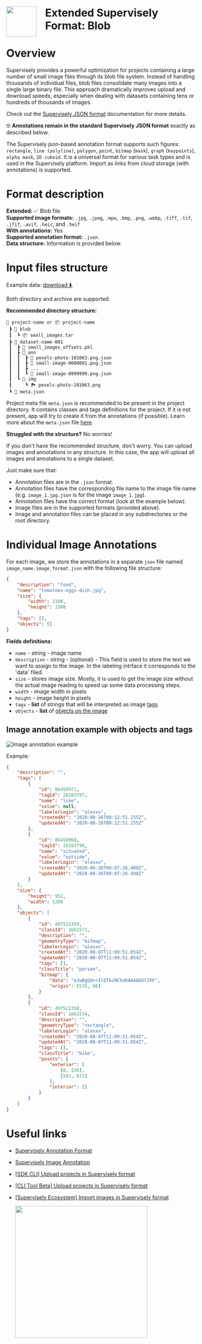 <h1 align="left" style="border-bottom: 0"> <img align="left" src="https://github.com/supervisely-ecosystem/export-to-supervisely-format/releases/download/v3.2.6/Icon_blob.png" width="80" style="padding-right: 20px;"> Extended Supervisely Format: Blob </h1>

# Overview

Supervisely provides a powerful optimization for projects containing a large number of small image files through its blob file system. Instead of handling thousands of individual files, blob files consolidate many images into a single large binary file. This approach dramatically improves upload and download speeds, especially when dealing with datasets containing tens or hundreds of thousands of images.

Check out the <a href="https://docs.supervisely.com/customization-and-integration/00_ann_format_navi/01_project_structure_new#understanding-blob-files-and-offsets-for-optimized-project-handling" target="_blank">Supervisely JSON format</a> documentation for more details.

🤓 **Annotations remain in the standard Supervisely JSON format** exactly as described below.

The Supervisely json-based annotation format supports such figures: `rectangle`, `line (polyline)`, `polygon`, `point`, `bitmap` (`mask`), `graph` (`keypoints`), `alpha mask`, `2D cuboid`. It is a universal format for various task types and is used in the Supervisely platform. Import as links from cloud storage (with annotations) is supported.

# Format description

**Extended:** ✅ Blob file<br>
**Supported image formats:** `.jpg`, `.jpeg`, `.mpo`, `.bmp`, `.png`, `.webp`, `.tiff`, `.tif`, `.jfif`, `.avif`, `.heic`, and `.heif`<br>
**With annotations:** Yes<br>
**Supported annotation format:** `.json`.<br>
**Data structure:** Information is provided below.

# Input files structure

Example data: [download ⬇️](https://github.com/user-attachments/files/19695484/robots_project_blob.zip).

Both directory and archive are supported.

**Recommended directory structure:**

```text
📂 project-name or 📦 project-name
 ┣ 📂 blob
 ┃  ┗ 📦 small_images.tar
 ┣ 📂 dataset-name-001
 ┃  ┣ 📄 small_images_offsets.pkl
 ┃  ┣ 📂 ann
 ┃  ┃  ┣ 📄 pexels-photo-101063.png.json
 ┃  ┃  ┣ 📄 small-image-0000001.png.json
 ┃  ┃  ┣ ...
 ┃  ┃  ┗ 📄 small-image-0999999.png.json
 ┃  ┗ 📂 img
 ┃     ┗ 🏞️ pexels-photo-101063.png
 ┗ 📄 meta.json
```

Project meta file `meta.json` is recommended to be present in the project directory. It contains classes and tags definitions for the project. If it is not present, app will try to create it from the annotations (if possible). Learn more about the `meta.json` file [here](https://docs.supervisely.com/customization-and-integration/00_ann_format_navi/02_project_classes_and_tags).

**Struggled with the structure?** No worries!

If you don't have the recommended structure, don't worry. You can upload images and annotations in any structure. In this case, the app will upload all images and annotations to a single dataset.

Just make sure that:

-   Annotation files are in the `.json` format.
-   Annotation files have the corresponding file name to the image file name (e.g. `image_1.jpg.json` is for the image `image_1.jpg`).
-   Annotation files have the correct format (look at the example below).
-   Image files are in the supported formats (provided above).
-   Image and annotation files can be placed in any subdirectories or the root directory.

# Individual Image Annotations

For each image, we store the annotations in a separate `json` file named `image_name.image_format.json` with the following file structure:

```json
{
	"description": "food",
	"name": "tomatoes-eggs-dish.jpg",
	"size": {
		"width": 2100,
		"height": 1500
	},
	"tags": [],
	"objects": []
}
```

**Fields definitions:**

-   `name` - string - image name
-   `description` - string - (optional) - This field is used to store the text we want to assign to the image. In the labeling intrface it corresponds to the 'data' filed.
-   `size` - stores image size. Mostly, it is used to get the image size without the actual image reading to speed up some data processing steps.
-   `width` - image width in pixels
-   `height` - image height in pixels
-   `tags` - **list** of strings that will be interpreted as image <a href="https://docs.supervisely.com/customization-and-integration/00_ann_format_navi/03_supervisely_format_tags" target="_blank">tags</a>
-   `objects` - **list** of <a href="https://docs.supervisely.com/customization-and-integration/00_ann_format_navi/04_supervisely_format_objects" target="_blank">objects on the image</a>

## Image annotation example with objects and tags

![Image annotation example](https://docs.supervisely.com/~gitbook/image?url=https:%2F%2F1080806899-files.gitbook.io%2F%7E%2Ffiles%2Fv0%2Fb%2Fgitbook-x-prod.appspot.com%2Fo%2Fspaces%252F-M4BHwRbuyIoH-xoF3Gv%252Fuploads%252Fgit-blob-552eebcf9ad197da6e9f93912abde5100bd0b196%252Fimage.png%3Falt=media&width=768&dpr=4&quality=100&sign=dec49d5954f46bb85a1ce7ac90dca123b1c3f1e86b35edbea04e012b440d9a29)

Example:

```json
{
	"description": "",
	"tags": [
		{
			"id": 86458971,
			"tagId": 28283797,
			"name": "like",
			"value": null,
			"labelerLogin": "alexxx",
			"createdAt": "2020-08-26T09:12:51.155Z",
			"updatedAt": "2020-08-26T09:12:51.155Z"
		},
		{
			"id": 86458968,
			"tagId": 28283798,
			"name": "situated",
			"value": "outside",
			"labelerLogin": "alexxx",
			"createdAt": "2020-08-26T09:07:26.408Z",
			"updatedAt": "2020-08-26T09:07:26.408Z"
		}
	],
	"size": {
		"height": 952,
		"width": 1200
	},
	"objects": [
		{
			"id": 497521359,
			"classId": 1661571,
			"description": "",
			"geometryType": "bitmap",
			"labelerLogin": "alexxx",
			"createdAt": "2020-08-07T11:09:51.054Z",
			"updatedAt": "2020-08-07T11:09:51.054Z",
			"tags": [],
			"classTitle": "person",
			"bitmap": {
				"data": "eJwBgQd++IlQTkcNChoKAAAADUlIRF",
				"origin": [535, 66]
			}
		},
		{
			"id": 497521358,
			"classId": 1661574,
			"description": "",
			"geometryType": "rectangle",
			"labelerLogin": "alexxx",
			"createdAt": "2020-08-07T11:09:51.054Z",
			"updatedAt": "2020-08-07T11:09:51.054Z",
			"tags": [],
			"classTitle": "bike",
			"points": {
				"exterior": [
					[0, 236],
					[582, 872]
				],
				"interior": []
			}
		}
	]
}
```

# Useful links

-   <a href="https://developer.supervisely.com/getting-started/supervisely-annotation-format" target="_blank">Supervisely Annotation Format</a>
-   <a href="https://developer.supervisely.com/getting-started/supervisely-annotation-format/images" target="_blank">Supervisely Image Annotation</a>
-   <a href="https://developer.supervisely.com/getting-started/command-line-interface/sdk-cli#upload-a-project" target="_blank">[SDK CLI] Upload projects in Supervisely format</a>
-   <a href="https://developer.supervisely.com/getting-started/command-line-interface/cli-tool/workflow-automation#upload-projects-in-supervisely-format" target="_blank">[CLI Tool Beta] Upload projects in Supervisely format</a>
-   <a href="https://ecosystem.supervisely.com/apps/import-images-in-sly-format" target="_blank">[Supervisely Ecosystem] Import images in Supervisely format</a>

    <img data-key="sly-module-link" data-module-slug="supervisely-ecosystem/import-images-in-sly-format" src="https://i.imgur.com/Y6RcQPT.png" width="350px" style='padding-bottom: 10px'/>
